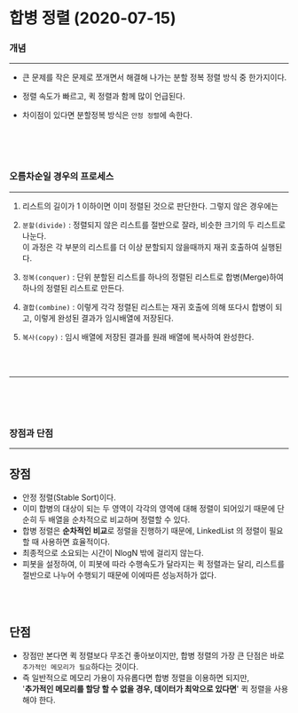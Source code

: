 # 합병 정렬 (2020-07-15)


### 개념

---

* 큰 문제를 작은 문제로 쪼개면서 해결해 나가는 분할 정복 정렬 방식 중 한가지이다.<br/>

* 정렬 속도가 빠르고, 퀵 정렬과 함께 많이 언급된다.<br/>

* 차이점이 있다면 분할정복 방식은 `안정 정렬`에 속한다.

<br/><br/><br/>


### 오름차순일 경우의 프로세스

---
1. 리스트의 길이가 1 이하이면 이미 정렬된 것으로 판단한다. 그렇지 않은 경우에는<br/>

2. `분할(divide)` : 정렬되지 않은 리스트를 절반으로 잘라, 비슷한 크기의 두 리스트로 나눈다. <br/>
이 과정은 각 부분의 리스트를 더 이상 분할되지 않을때까지 재귀 호출하여 실행된다.<br/>

3. `정복(conquer)` : 단위 분할된 리스트를 하나의 정렬된 리스트로 합병(Merge)하여 하나의 정렬된 리스트로 만든다.<br/>
 
4. `결합(combine)` : 이렇게 각각 정렬된 리스트는 재귀 호출에 의해 또다시 합병이 되고, 이렇게 완성된 결과가 임시배열에 저장된다.<br/>

5. `복사(copy)` : 임시 배열에 저장된 결과를 원래 배열에 복사하여 완성한다.

<br/><br/>

---
<br/><br/><br/>
### 장점과 단점

---
장점
---
* 안정 정렬(Stable Sort)이다.<br/>
* 이미 합병의 대상이 되는 두 영역이 각각의 영역에 대해 정렬이 되어있기 때문에 단순히 두 배열을 순차적으로 비교하며 정렬할 수 있다.<br/>
* 합병 정렬은 **순차적인 비교**로 정렬을 진행하기 때문에, LinkedList 의 정렬이 필요할 때 사용하면 효율적이다.<br/>
* 최종적으로 소요되는 시간이 NlogN 밖에 걸리지 않는다.<br/>
* 피봇을 설정하여, 이 피봇에 따라 수행속도가 달라지는 퀵 정렬과는 달리, 리스트를 절반으로 나누어 수행되기 때문에 이에따른 성능저하가 없다.<br/>

<br/><br/>

단점
---
* 장점만 본다면 퀵 정렬보다 무조건 좋아보이지만, 합병 정렬의 가장 큰 단점은 바로 `추가적인 메모리가 필요`하다는 것이다.<br/>
* 즉 일반적으로 메모리 가용이 자유롭다면 합병 정렬을 이용하면 되지만,<br/>
'**추가적인 메모리를 할당 할 수 없을 경우, 데이터가 최악으로 있다면**' 퀵 정렬을 사용해야 한다.